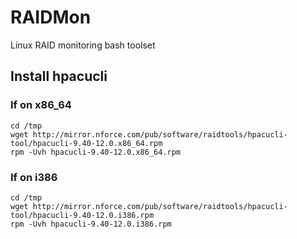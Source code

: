 # RAIDMon
Linux RAID monitoring bash toolset

## Install hpacucli

### If on x86_64

    cd /tmp
    wget http://mirror.nforce.com/pub/software/raidtools/hpacucli-tool/hpacucli-9.40-12.0.x86_64.rpm
    rpm -Uvh hpacucli-9.40-12.0.x86_64.rpm

### If on i386

    cd /tmp
    wget http://mirror.nforce.com/pub/software/raidtools/hpacucli-tool/hpacucli-9.40-12.0.i386.rpm
    rpm -Uvh hpacucli-9.40-12.0.i386.rpm
